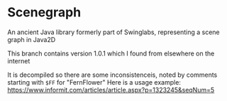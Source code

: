 # Scenegraph
An ancient Java library formerly part of Swinglabs, representing a scene graph in Java2D

This branch contains version 1.0.1 which I found from elsewhere on the internet

It is decompiled so there are some inconsistenceis, noted by comments starting with `$FF` for "FernFlower"
Here is a usage example: https://www.informit.com/articles/article.aspx?p=1323245&seqNum=5
